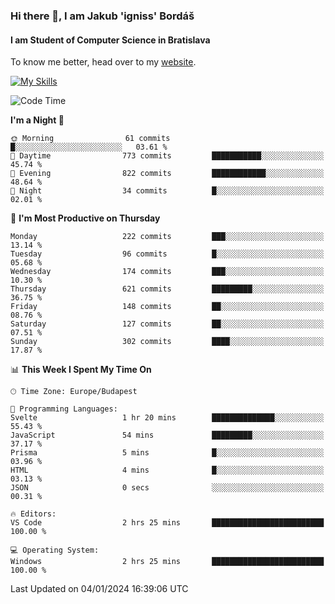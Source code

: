 ### Hi there 👋, I am Jakub 'igniss' Bordáš

#### I am Student of Computer Science in Bratislava
To know me better, head over to my [website](https://bordas.sk).

[![My Skills](https://skillicons.dev/icons?i=js,html,css,figma,svelte,java,kotlin,python,postgresql,typescript,nest,nodejs)](https://bordas.sk)


<!--START_SECTION:waka-->
![Code Time](http://img.shields.io/badge/Code%20Time-1%2C322%20hrs%2021%20mins-blue)

**I'm a Night 🦉** 

```text
🌞 Morning                61 commits          █░░░░░░░░░░░░░░░░░░░░░░░░   03.61 % 
🌆 Daytime                773 commits         ███████████░░░░░░░░░░░░░░   45.74 % 
🌃 Evening                822 commits         ████████████░░░░░░░░░░░░░   48.64 % 
🌙 Night                  34 commits          █░░░░░░░░░░░░░░░░░░░░░░░░   02.01 % 
```
📅 **I'm Most Productive on Thursday** 

```text
Monday                   222 commits         ███░░░░░░░░░░░░░░░░░░░░░░   13.14 % 
Tuesday                  96 commits          █░░░░░░░░░░░░░░░░░░░░░░░░   05.68 % 
Wednesday                174 commits         ███░░░░░░░░░░░░░░░░░░░░░░   10.30 % 
Thursday                 621 commits         █████████░░░░░░░░░░░░░░░░   36.75 % 
Friday                   148 commits         ██░░░░░░░░░░░░░░░░░░░░░░░   08.76 % 
Saturday                 127 commits         ██░░░░░░░░░░░░░░░░░░░░░░░   07.51 % 
Sunday                   302 commits         ████░░░░░░░░░░░░░░░░░░░░░   17.87 % 
```


📊 **This Week I Spent My Time On** 

```text
🕑︎ Time Zone: Europe/Budapest

💬 Programming Languages: 
Svelte                   1 hr 20 mins        ██████████████░░░░░░░░░░░   55.43 % 
JavaScript               54 mins             █████████░░░░░░░░░░░░░░░░   37.17 % 
Prisma                   5 mins              █░░░░░░░░░░░░░░░░░░░░░░░░   03.96 % 
HTML                     4 mins              █░░░░░░░░░░░░░░░░░░░░░░░░   03.13 % 
JSON                     0 secs              ░░░░░░░░░░░░░░░░░░░░░░░░░   00.31 % 

🔥 Editors: 
VS Code                  2 hrs 25 mins       █████████████████████████   100.00 % 

💻 Operating System: 
Windows                  2 hrs 25 mins       █████████████████████████   100.00 % 
```


 Last Updated on 04/01/2024 16:39:06 UTC
<!--END_SECTION:waka-->
